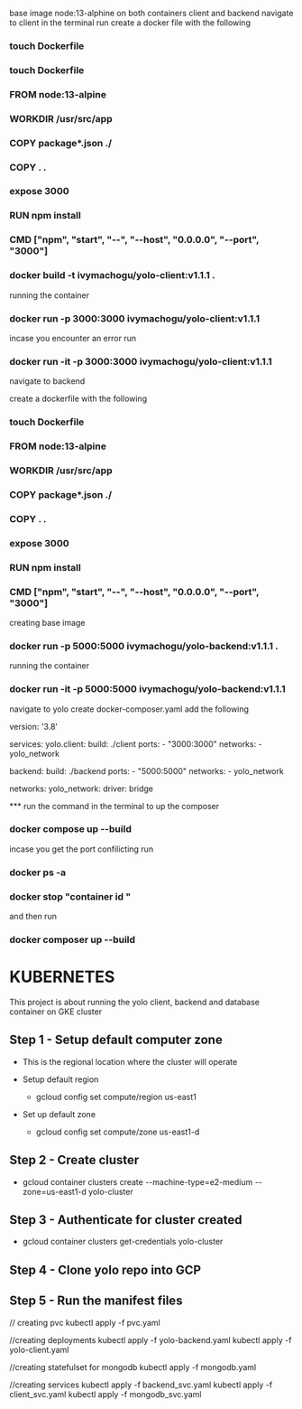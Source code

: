base image node:13-alphine on both containers client and backend 
navigate to client  in the terminal run 
create a docker file with the following 
### touch Dockerfile 

### touch Dockerfile

### FROM node:13-alpine 

### WORKDIR /usr/src/app

### COPY package*.json ./

### COPY . .

### expose  3000

### RUN npm install

### CMD ["npm", "start", "--", "--host", "0.0.0.0", "--port", "3000"]

### docker build -t ivymachogu/yolo-client:v1.1.1 .

running the container 

### docker run -p 3000:3000 ivymachogu/yolo-client:v1.1.1

incase you encounter an error  run
### docker run  -it -p 3000:3000 ivymachogu/yolo-client:v1.1.1

navigate to backend 

create a dockerfile with the following 
### touch Dockerfile

### FROM node:13-alpine 

### WORKDIR /usr/src/app

### COPY package*.json ./

### COPY . .

### expose  3000

### RUN npm install

### CMD ["npm", "start", "--", "--host", "0.0.0.0", "--port", "3000"]

creating base image  

### docker run -p 5000:5000 ivymachogu/yolo-backend:v1.1.1 .

running the container 


### docker run  -it -p 5000:5000 ivymachogu/yolo-backend:v1.1.1

navigate to yolo create docker-composer.yaml
 add the following 

 version: '3.8'

services:
  yolo.client:
    build: ./client
    ports:
      - "3000:3000"
    networks:
      -  yolo_network

  backend:
    build: ./backend
    ports:
      - "5000:5000"
    networks:
      - yolo_network

networks:
  yolo_network:
    driver: bridge


   *** run the command in the terminal to up the composer  
### docker compose up  --build 

incase you get the port confilicting run 
###  docker ps -a
 ### docker stop "container id "
and  then run 
### docker composer up --build 




# KUBERNETES
This project is about running the yolo client, backend and database container on GKE cluster 

 
## Step 1 - Setup default computer zone
* This is the regional location where the cluster will operate
* Setup default region
    - gcloud config set compute/region us-east1

* Set up default zone
   - gcloud config set compute/zone us-east1-d

## Step 2 - Create cluster 
   - gcloud container clusters create --machine-type=e2-medium --zone=us-east1-d yolo-cluster

## Step 3 - Authenticate for cluster created
   - gcloud container clusters get-credentials yolo-cluster

## Step 4 - Clone yolo repo into GCP 

## Step 5 - Run the manifest files 

// creating pvc 
 kubectl apply -f pvc.yaml

//creating deployments
 kubectl apply -f yolo-backend.yaml 
 kubectl apply -f yolo-client.yaml 

//creating statefulset for mongodb 
 kubectl apply -f  mongodb.yaml 

//creating services 
 kubectl apply -f backend_svc.yaml 
 kubectl apply -f client_svc.yaml 
 kubectl apply -f mongodb_svc.yaml





